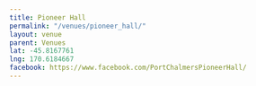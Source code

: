 ```yaml
---
title: Pioneer Hall
permalink: "/venues/pioneer_hall/"
layout: venue
parent: Venues
lat: -45.8167761
lng: 170.6184667
facebook: https://www.facebook.com/PortChalmersPioneerHall/
---
```


